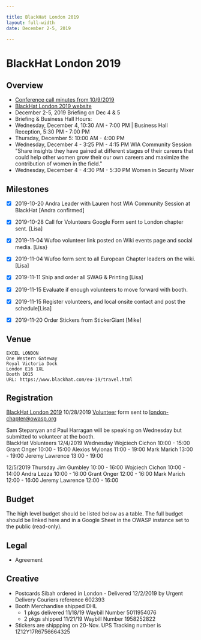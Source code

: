 ```yaml
---

title: BlackHat London 2019
layout: full-width
date: December 2-5, 2019

---
```

# BlackHat London 2019

## Overview

* [Conference call minutes from 10/9/2019](https://drive.google.com/open?id=1KukrG-jbV3PErZrK4WfUzwOORa7quZ05nefgM3i_-dM)
* [BlackHat London 2019 website](https://www.blackhat.com/eu-19/)
* December 2-5, 2019  Briefing on Dec 4 & 5  
* Briefing & Business Hall Hours:  
* Wednesday, December 4, 10:30 AM - 7:00 PM | Business Hall Reception, 5:30 PM - 7:00 PM  
* Thursday, December 5: 10:00 AM - 4:00 PM
* Wednesday, December 4 - 3:25 PM - 4:15 PM WIA Community Session "Share insights they have gained at different stages of their   careers that could help other women grow their our own careers and maximize the contribution of women in the field." 
* Wednesday, December 4 - 4:30 PM - 5:30 PM Women in Security Mixer 

## Milestones

* [x] 2019-10-20 Andra Leader with Lauren host WIA Community Session at BlackHat [Andra confirmed]
* [x] 2019-10-28 Call for Volunteers Google Form sent to London chapter sent. [Lisa]
* [x] 2019-11-04 Wufoo volunteer link posted on Wiki events page and social media. [Lisa}
* [X] 2019-11-04 Wufoo form sent to all European Chapter leaders on the wiki. [Lisa]
* [X] 2019-11-11 Ship and order all SWAG & Printing [Lisa]
* [X] 2019-11-15 Evaluate if enough volunteers to move forward with booth. 
* [X] 2019-11-15 Register volunteers, and local onsite contact and post the schedule[Lisa]
* [x] 2019-11-20 Order Stickers from StickerGiant [Mike]


## Venue

```
EXCEL LONDON
One Western Gateway
Royal Victoria Dock
London E16 1XL
Booth 1015
URL: https://www.blackhat.com/eu-19/travel.html
```
## Registration

[BlackHat London 2019](https://blackhateurope.informatech.com/2019/?)
10/28/2019 [Volunteer](https://owasp.wufoo.com/forms/q1m4my2a1br8l7g/) form sent to london-chapter@owasp.org

Sam Stepanyan and Paul Harragan will be speaking on Wednesday but submitted to volunteer at the booth.  
BlackHat Volunteers	
12/4/2019	Wednesday 
Wojciech Cichon	10:00 - 15:00
Grant Onger	10:00 - 15:00
Alexios Mylonas 	11:00 - 19:00 
Mark Marich	13:00 - 19:00
Jeremy Lawrence	13:00 - 19:00
	
12/5/2019	Thursday
Jim Gumbley	10:00 - 16:00
Wojciech Cichon	10:00 - 14:00
Andra Lezza 	10:00 - 16:00
Grant Onger	12:00 - 16:00
Mark Marich	12:00 - 16:00
Jeremy Lawrence	12:00 - 16:00

## Budget

The high level budget should be listed below as a table. The full budget should be linked here and in a Google Sheet in the OWASP instance set to the public (read-only).

## Legal

* Agreement

## Creative

* Postcards Sibah ordered in London - Delivered 12/2/2019 by Urgent Delivery Couriers reference 602393
* Booth Merchandise shipped DHL 
  * 1 pkgs delivered 11/18/19 Waybill Number 5011954076
  * 2 pkgs shipped 11/21/19 Waybill Number 1958252822
* Stickers are shippping on 20-Nov. UPS Tracking number is 1Z12Y17R6756664325

